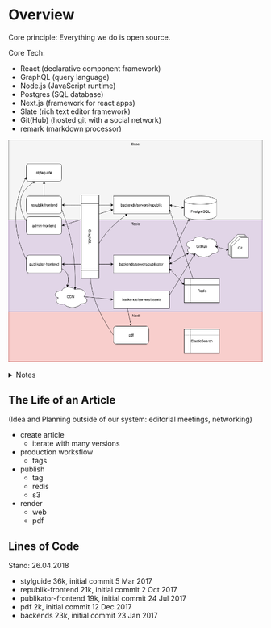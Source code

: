 # Overview

Core principle: Everything we do is open source.

Core Tech: 
- React (declarative component framework)
- GraphQL (query language)
- Node.js (JavaScript runtime)
- Postgres (SQL database)
- Next.js (framework for react apps)
- Slate (rich text editor framework)
- Git(Hub) (hosted git with a social network)
- remark (markdown processor)

![App Overview](./overview.png)

<details><summary>Notes</summary>

## Base

Ecommerce and Users

styleguide            postgres
republik-frontend     backends/servers/republik

## Tools

Admin, Writer & Publishing Tools

republik-admin-frontend
mdast                 Git(Hub)
publikator-frontend   backends/servers/publikator
                      backends/servers/assets
                      redis

## Next

pdf                   ElasticSearch

</details>

## The Life of an Article

(Idea and Planning outside of our system: editorial meetings, networking)

- create article
    + iterate with many versions
- production worksflow
    + tags
- publish
    + tag
    + redis
    + s3
- render
    + web
    + pdf

## Lines of Code

Stand: 26.04.2018

- stylguide 36k, initial commit 5 Mar 2017
- republik-frontend 21k, initial commit 2 Oct 2017
- publikator-frontend 19k, initial commit 24 Jul 2017
- pdf 2k, initial commit 12 Dec 2017
- backends 23k, initial commit 23 Jan 2017

